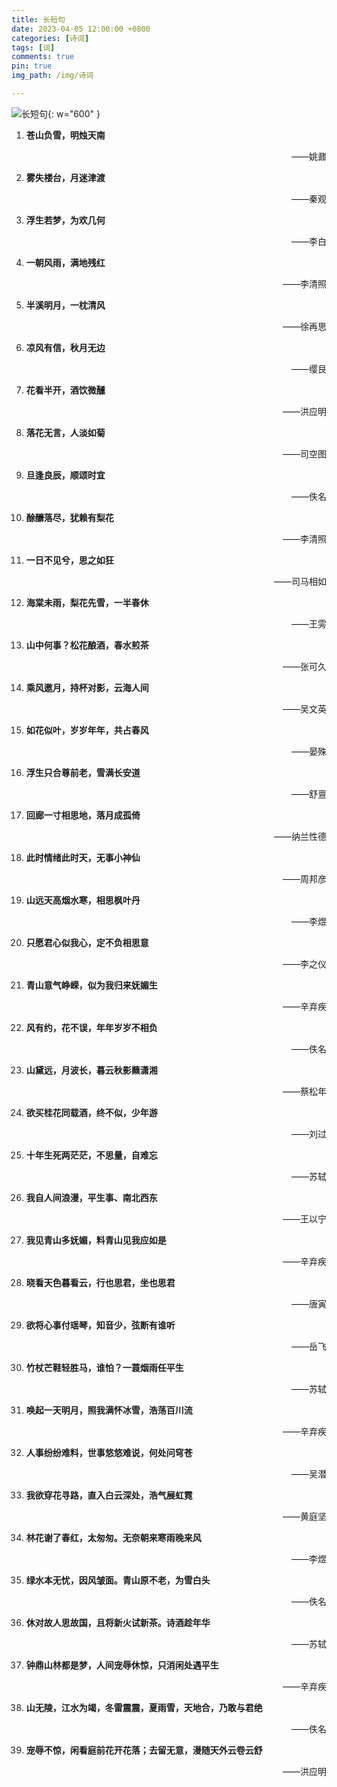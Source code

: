 ```yaml
---
title: 长短句
date: 2023-04-05 12:00:00 +0800
categories: [诗词]
tags: [词]
comments: true
pin: true
img_path: /img/诗词

---
```


![长短句](长短句.jpg){: w="600" }

1. **苍山负雪，明烛天南**

    <p align="right"> ——姚鼐 </p>
  
2. **雾失楼台，月迷津渡**

    <p align="right"> ——秦观 </p>

3. **浮生若梦，为欢几何**

    <p align="right"> ——李白 </p>

4. **一朝风雨，满地残红**

    <p align="right"> ——李清照 </p>

5. **半溪明月，一枕清风**

    <p align="right"> ——徐再思 </p>

6. **凉风有信，秋月无边**

    <p align="right"> ——缨艮 </p>

7. **花看半开，酒饮微醺**

    <p align="right"> ——洪应明 </p>

8. **落花无言，人淡如菊**

    <p align="right"> ——司空图 </p>

9.  **旦逢良辰，顺颂时宜**

    <p align="right"> ——佚名 </p>

10. **酴釄落尽，犹赖有梨花**

    <p align="right"> ——李清照 </p>

11. **一日不见兮，思之如狂**

    <p align="right"> ——司马相如 </p>

12. **海棠未雨，梨花先雪，一半春休**

    <p align="right"> ——王雱 </p>

13. **山中何事？松花酿酒，春水煎茶**

    <p align="right"> ——张可久 </p>

14. **乘风邀月，持杯对影，云海人间**

    <p align="right"> ——吴文英 </p>

15. **如花似叶，岁岁年年，共占春风**

    <p align="right"> ——晏殊 </p>

16. **浮生只合尊前老，雪满长安道**

    <p align="right"> ——舒亶 </p>

17. **回廊一寸相思地，落月成孤倚**

    <p align="right"> ——纳兰性德 </p>

18. **此时情绪此时天，无事小神仙**

    <p align="right"> ——周邦彦 </p>

19. **山远天高烟水寒，相思枫叶丹**

    <p align="right"> ——李煜 </p>

20. **只愿君心似我心，定不负相思意**

    <p align="right"> ——李之仪 </p>

21. **青山意气峥嵘，似为我归来妩媚生**
    
    <p align="right"> ——辛弃疾 </p>

22. **风有约，花不误，年年岁岁不相负**

    <p align="right"> ——佚名 </p>

23. **山黛远，月波长，暮云秋影蘸潇湘**

    <p align="right"> ——蔡松年 </p>

24. **欲买桂花同载酒，终不似，少年游**

    <p align="right"> ——刘过 </p>

25. **十年生死两茫茫，不思量，自难忘**

    <p align="right"> ——苏轼 </p>

26. **我自人间浪漫，平生事、南北西东**

    <p align="right"> ——王以宁 </p>

27. **我见青山多妩媚，料青山见我应如是**

    <p align="right"> ——辛弃疾 </p>

28. **晓看天色暮看云，行也思君，坐也思君**

    <p align="right"> ——唐寅 </p>

29. **欲将心事付瑶琴，知音少，弦断有谁听**

    <p align="right"> ——岳飞 </p>

30. **竹杖芒鞋轻胜马，谁怕？一蓑烟雨任平生**

    <p align="right"> ——苏轼 </p>

31. **唤起一天明月，照我满怀冰雪，浩荡百川流**

    <p align="right"> ——辛弃疾 </p>

32. **人事纷纷难料，世事悠悠难说，何处问穹苍**

    <p align="right"> ——吴潜 </p>

33. **我欲穿花寻路，直入白云深处，浩气展虹霓**

    <p align="right"> ——黄庭坚 </p>

34. **林花谢了春红，太匆匆。无奈朝来寒雨晚来风**

    <p align="right"> ——李煜 </p>

35. **绿水本无忧，因风皱面。青山原不老，为雪白头**

    <p align="right"> ——佚名 </p>

36. **休对故人思故国，且将新火试新茶。诗酒趁年华**

    <p align="right"> ——苏轼 </p>

37. **钟鼎山林都是梦，人间宠辱休惊，只消闲处遇平生**

    <p align="right"> ——辛弃疾 </p>

38. **山无陵，江水为竭，冬雷震震，夏雨雪，天地合，乃敢与君绝**

    <p align="right"> ——佚名 </p>

39. **宠辱不惊，闲看庭前花开花落；去留无意，漫随天外云卷云舒**

    <p align="right"> ——洪应明 </p>
